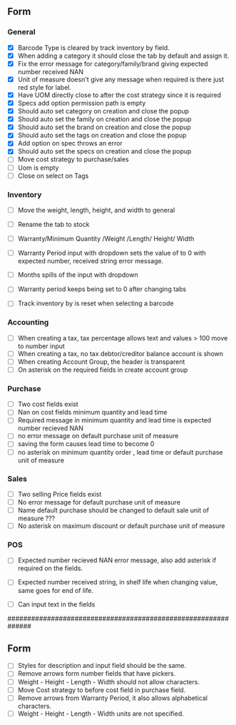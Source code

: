 ## Form
### General
- [x] Barcode Type is cleared by track inventory by field.
- [x] When adding a category it should close the tab by default and assign it.
- [x] Fix the error message for category/family/brand giving expected number received NAN
- [x] Unit of measure doesn't give any message when required is there just red style for label.
- [x] Have UOM directly close to after the cost strategy since it is required
- [x] Specs add option permission path is empty
- [x] Should auto set category on creation and close the popup
- [x] Should auto set the family on creation and close the popup
- [x] Should auto set the brand on creation and close the popup 
- [x] Should auto set the tags on creation and close the popup
- [x] Add option on spec throws an error
- [x] Should auto set the specs on creation and close the popup
- [ ] Move cost strategy to purchase/sales
- [ ] Uom is empty
- [ ] Close on select on Tags

### Inventory
- [ ] Move the weight, length, height, and width to general
- [ ] Rename the tab to stock
- [ ] Warranty/Minimum Quantity /Weight /Length/ Height/ Width
- [ ] Warranty Period input with dropdown sets the value of to 0 with expected number, received string error message.
- [ ] Months spills of the input with dropdown 
- [ ] Warranty period keeps being set to 0 after changing tabs
- [ ] Track inventory by is reset when selecting a barcode


### Accounting
- [ ] When creating a tax, tax percentage allows text and values > 100 move to number input
- [ ] When creating a tax, no tax debtor/creditor balance account is shown
- [ ] When creating Account Group, the header is transparent 
- [ ] On asterisk on the required fields in create account group 

### Purchase
- [ ] Two cost fields exist
- [ ] Nan on cost fields minimum quantity and lead time
- [ ] Required message in minimum quantity and lead time is expected number recieved NAN
- [ ] no error message on default purchase unit of measure
- [ ] saving the form causes lead time to become 0
- [ ] no asterisk on minimum quantity order , lead time or default purchase unit of measure

### Sales 
- [ ] Two selling Price fields exist 
- [ ] No error message for default purchase unit of measure 
- [ ] Name default purchase should be changed to default sale unit of measure ???
- [ ] No asterisk on maximum discount or default purchase unit of measure

### POS 
- [ ] Expected number recieved NAN error message, also add asterisk if required on the fields.
- [ ] Expected number received string, in shelf life when changing value, same goes for end of life.
- [ ] Can input text in the fields



##############################################################
## Form
- [ ] Styles for description and input field should be the same.
- [ ] Remove arrows form number fields that have pickers.
- [ ] Weight - Height - Length - Width should not allow characters.
- [ ] Move Cost strategy to before cost field in purchase field.
- [ ] Remove arrows from Warranty Period, it also allows alphabetical characters.
- [ ] Weight - Height - Length - Width units are not specified.